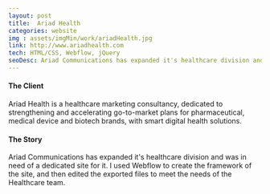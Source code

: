 ```yaml
---
layout: post
title:  Ariad Health
categories: website
img : assets/imgMin/work/ariadHealth.jpg
link: http://www.ariadhealth.com
tech: HTML/CSS, Webflow, jQuery
seoDesc: Ariad Communications has expanded it's healthcare division and was in need of a dedicated site for it.
---
```


#### The Client
Ariad Health is a healthcare marketing consultancy, dedicated to strengthening and accelerating go-to-market plans for pharmaceutical, medical device and biotech brands, with smart digital health solutions.

#### The Story
Ariad Communications has expanded it's healthcare division and was in need of a dedicated site for it. I used Webflow to create the framework of the site, and then edited the exported files to meet the needs of the Healthcare team.
